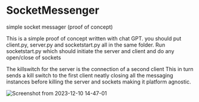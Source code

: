# SocketMessenger
simple socket messager (proof of concept)

This is a simple proof of concept written with chat GPT.
you should put client.py, server.py and socketstart.py all in the same folder.
Run socketstart.py which should initiate the server and client and do any open/close of sockets

The killswitch for the server is the connection of a second client
This in turn sends a kill switch to the first client neatly closing all the messaging instances before killing the server and sockets making it platform agnostic.

![Screenshot from 2023-12-10 14-47-01](https://github.com/sujitvasanth/SocketMessenger/assets/18464444/ea1a5c87-567d-4047-b8fb-b8c407fcf19e)
